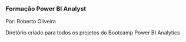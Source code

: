 ### Formação Power BI Analyst
Por: Roberto Oliveira

Diretório criado para todos os projetos do Bootcamp Power BI Analytics

